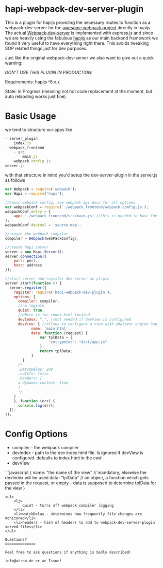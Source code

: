 hapi-webpack-dev-server-plugin
==============================

This is a plugin for hapijs providing the necessary routes to function as a webpack-dev-server for the [awesome webpack project](http://webpack.github.io/) directly in hapijs. The actual [Webpack-dev-server](https://github.com/webpack/webpack-dev-server) is implemented with express.js and since we are heavily using the fabulous [hapijs](http://hapijs.com/) as our main backend framework we found it very useful to have everything right there. This avoids tweaking SOP related things just for dev purposes.

Just like the original webpack-dev-server we also want to give out a quick warning: 

*DON'T USE THIS PLUGIN IN PRODUCTION!*

Requirements: hapijs ^8.x.x

State: In Progress (meaning not hot code replacement at the moment, but auto relaoding works just fine)

Basic Usage
=====

we tend to structure our apps like
```javascript
- server_plugin
    index.js
- webpack_frontend
    - src
        main.js
    webpack.config.js
server.js
```

with that structure in mind you'd setup the dev-server-plugin in the server.js as follows

```javascript
var Webpack = require('webpack');
var Hapi = require('hapi');

//basic webpack config, see webpack api docs for all options
var webpackConf = require('./webpack_frontend/webpack.config.js');
webpackConf.entry = {
    app: './webpack_frontend/src/main.js' //this is needed to have the correct relative paths for the webpack compiler which now runs from the base dir rather than from webpack_frontend
};
webpackConf.devtool = 'source-map';

//create the webpack compiler
compiler = Webpack(webPackConfig);

//create hapi server
server = new Hapi.Server();
server.connection({
	port: port,
	host: address
});

//start server and register dev server as plugin
server.start(function () {
  server.register({
    register: require('hapi-webpack-dev-plugin'),
    options: {
      compiler: compiler,
      //no loginfo
      quiet: true,
      //where is the index.html located
      devIndex: ".", //not needed if devView is configured
      devView: { //allows to configure a view with whatever engine hapi has been configured to induce e.e. session information on startup
            name: 'main.html',
            data: function (request) {
                var tplData = {
                    "entrypoint": "dist/app.js"
                };
                return tplData;
            }
        }
      /*
      ,watchDelay: 200
      ,noInfo: false
      ,headers: {
      x-dynamic-content: true
      }
      */
    }
    }, function (err) {
      console.log(err);
  });
});

```

Config Options
==============

<ul>
	<li>compiler - the webpack compiler</li>
	<li>devIndex - path to the dev index.html file. Is ignored if devView is configured. defaults to index.html in the cwd</li>
	<li>devView</li>
</ul>
```javascript
{
	name: "the name of the view" // mandatory, elsewise the devIndex will be used
	data: "tplData" // an object, a function which gets passed in the request, or empty - data is supposed to determine tplData for the view
}

```
<ul>
	<li>
		quiet - turns off webpack compiler logging
	</li>
	<li>watchDelay - determines how frequently file changes are monitored</li>
	<li>headers - hash of headers to add to webpack-dev-server-plugin served files</li>
</ul>

Questions?
==============

Feel free to ask questions if anything is badly described!

info@atroo.de or an Issue!


